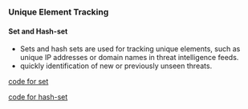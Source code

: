 ### Unique Element Tracking

#### Set and Hash-set

- Sets and hash sets are used for tracking unique elements, such as unique IP addresses or domain names in threat intelligence feeds.
- quickly identification of new or previously unseen threats.

[code for set](../codes/sets.md)

[code for hash-set](../codes/hash_set.md)
